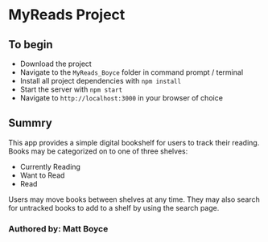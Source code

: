 # MyReads Project


## To begin
- Download the project
- Navigate to the `MyReads_Boyce` folder in command prompt / terminal
- Install all project dependencies with `npm install`
- Start the server with `npm start`
- Navigate to `http://localhost:3000` in your browser of choice

## Summry
This app provides a simple digital bookshelf for users to track their reading. Books may be categorized on to one of three shelves:

  - Currently Reading
  - Want to Read
  - Read

Users may move books between shelves at any time. They may also search for untracked books to add to a shelf by using the search page.

### Authored by: Matt Boyce